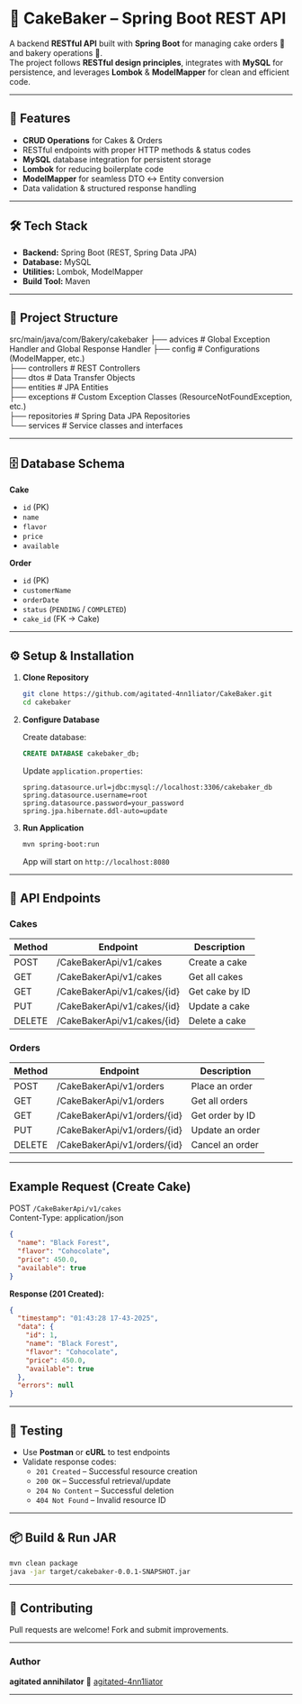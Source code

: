 # 🎂 CakeBaker – Spring Boot REST API

A backend **RESTful API** built with **Spring Boot** for managing cake orders 🍰 and bakery operations 🏪.  
The project follows **RESTful design principles**, integrates with **MySQL** for persistence, and leverages **Lombok** & **ModelMapper** for clean and efficient code.

---

## 🚀 Features

- **CRUD Operations** for Cakes & Orders
- RESTful endpoints with proper HTTP methods & status codes
- **MySQL** database integration for persistent storage
- **Lombok** for reducing boilerplate code
- **ModelMapper** for seamless DTO ↔ Entity conversion
- Data validation & structured response handling

---

## 🛠️ Tech Stack

- **Backend:** Spring Boot (REST, Spring Data JPA)
- **Database:** MySQL
- **Utilities:** Lombok, ModelMapper
- **Build Tool:** Maven

---

## 📂 Project Structure

src/main/java/com/Bakery/cakebaker
├── advices # Global Exception Handler and Global Response Handler
├── config # Configurations (ModelMapper, etc.)  
├── controllers # REST Controllers  
├── dtos # Data Transfer Objects  
├── entities # JPA Entities  
├── exceptions # Custom Exception Classes (ResourceNotFoundException, etc.)  
├── repositories # Spring Data JPA Repositories  
└── services # Service classes and interfaces

---

## 🗄️ Database Schema

**Cake**

- `id` (PK)
- `name`
- `flavor`
- `price`
- `available`

**Order**

- `id` (PK)
- `customerName`
- `orderDate`
- `status` (`PENDING` / `COMPLETED`)
- `cake_id` (FK → Cake)

---

## ⚙️ Setup & Installation

1. **Clone Repository**

   ```bash
   git clone https://github.com/agitated-4nn1liator/CakeBaker.git
   cd cakebaker
   ```

2. **Configure Database**

   Create database:

   ```sql
   CREATE DATABASE cakebaker_db;
   ```

   Update `application.properties`:

   ```properties
   spring.datasource.url=jdbc:mysql://localhost:3306/cakebaker_db
   spring.datasource.username=root
   spring.datasource.password=your_password
   spring.jpa.hibernate.ddl-auto=update
   ```

3. **Run Application**
   ```bash
   mvn spring-boot:run
   ```
   App will start on `http://localhost:8080`

---

## 📡 API Endpoints

### Cakes

| Method | Endpoint                    | Description    |
| ------ | --------------------------- | -------------- |
| POST   | /CakeBakerApi/v1/cakes      | Create a cake  |
| GET    | /CakeBakerApi/v1/cakes      | Get all cakes  |
| GET    | /CakeBakerApi/v1/cakes/{id} | Get cake by ID |
| PUT    | /CakeBakerApi/v1/cakes/{id} | Update a cake  |
| DELETE | /CakeBakerApi/v1/cakes/{id} | Delete a cake  |

### Orders

| Method | Endpoint                     | Description     |
| ------ | ---------------------------- | --------------- |
| POST   | /CakeBakerApi/v1/orders      | Place an order  |
| GET    | /CakeBakerApi/v1/orders      | Get all orders  |
| GET    | /CakeBakerApi/v1/orders/{id} | Get order by ID |
| PUT    | /CakeBakerApi/v1/orders/{id} | Update an order |
| DELETE | /CakeBakerApi/v1/orders/{id} | Cancel an order |

---

## Example Request (Create Cake)

POST `/CakeBakerApi/v1/cakes`  
Content-Type: application/json

```json
{
  "name": "Black Forest",
  "flavor": "Cohocolate",
  "price": 450.0,
  "available": true
}
```

**Response (201 Created):**

```json
{
  "timestamp": "01:43:28 17-43-2025",
  "data": {
    "id": 1,
    "name": "Black Forest",
    "flavor": "Cohocolate",
    "price": 450.0,
    "available": true
  },
  "errors": null
}
```

---

## 🧪 Testing

- Use **Postman** or **cURL** to test endpoints
- Validate response codes:
  - `201 Created` – Successful resource creation
  - `200 OK` – Successful retrieval/update
  - `204 No Content` – Successful deletion
  - `404 Not Found` – Invalid resource ID

---

## 📦 Build & Run JAR

```bash
mvn clean package
java -jar target/cakebaker-0.0.1-SNAPSHOT.jar
```

---

## 🤝 Contributing

Pull requests are welcome! Fork and submit improvements.

---

### Author

**agitated annihilator**
🔗 [agitated-4nn1liator](https://github.com/agitated-4nn1liator)

---
